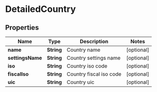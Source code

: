 # DetailedCountry

## Properties

Name | Type | Description | Notes
------------ | ------------- | ------------- | -------------
**name** | **String** | Country name | [optional] 
**settingsName** | **String** | Country settings name | [optional] 
**iso** | **String** | Country iso code | [optional] 
**fiscalIso** | **String** | Country fiscal iso code | [optional] 
**uic** | **String** | Country uic | [optional] 


